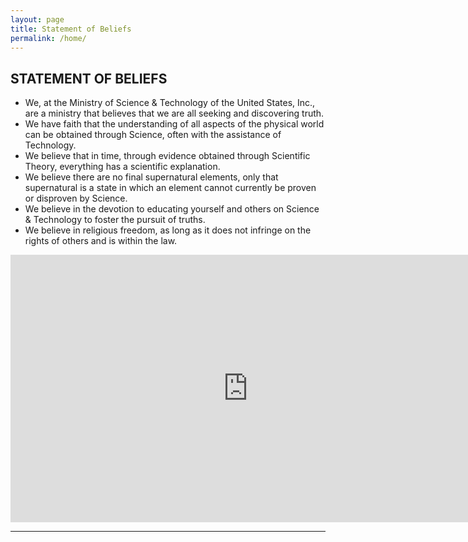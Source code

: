 ```yaml
---
layout: page
title: Statement of Beliefs
permalink: /home/
---
```


## STATEMENT OF BELIEFS

* We, at the Ministry of Science & Technology of the United States, Inc., are a ministry that believes that we are all seeking and discovering truth.
* We have faith that the understanding of all aspects of the physical world can be obtained through Science, often with the assistance of Technology.
* We believe that in time, through evidence obtained through Scientific Theory, everything has a scientific explanation.
* We believe there are no final supernatural elements, only that supernatural is a state in which an element cannot currently be proven or disproven by Science.
* We believe in the devotion to educating yourself and others on Science & Technology to foster the pursuit of truths.
* We believe in religious freedom, as long as it does not infringe on the rights of others and is within the law.


<iframe width="760" height="427.5" src="https://www.youtube.com/embed/RxyQNEVOElU?modestbranding=1&fs=0&disablekb=1&controls=0&start=12" frameborder="0" allow="autoplay; encrypted-media; gyroscope"></iframe>

----
